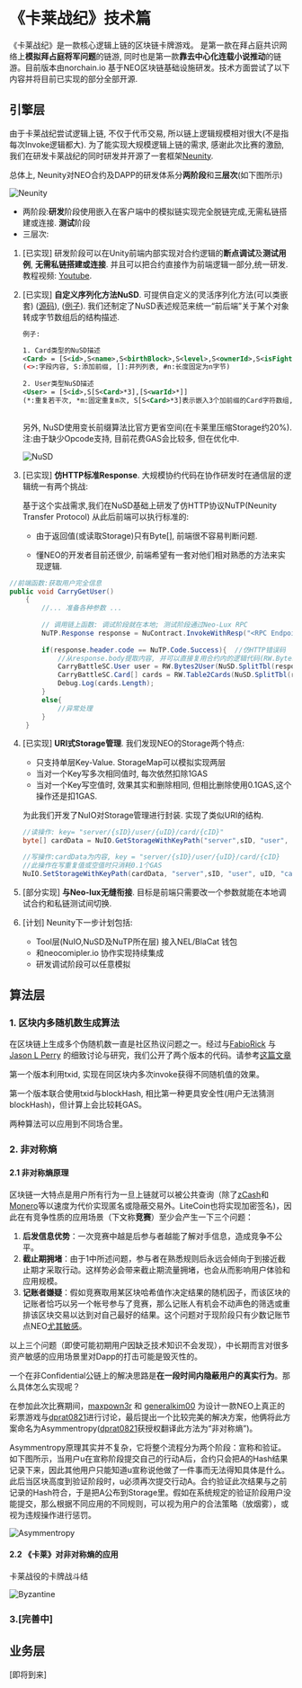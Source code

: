# 《卡莱战纪》技术篇

《卡莱战纪》是一款核心逻辑上链的区块链卡牌游戏。 是第一款在拜占庭共识网络上**模拟拜占庭将军问题**的链游, 同时也是第一款**靠去中心化连载小说推动**的链游。目前版本由norchain.io 基于NEO区块链基础设施研发。技术方面尝试了以下内容并将目前已实现的部分全部开源.



## 引擎层

由于卡莱战纪尝试逻辑上链, 不仅于代币交易, 所以链上逻辑规模相对很大(不是指每次Invoke逻辑都大). 为了能实现大规模逻辑上链的需求, 感谢此次比赛的激励, 我们在研发卡莱战纪的同时研发并开源了一套框架[Neunity](https://github.com/norchain/Neunity).

总体上, Neunity对NEO合约及DAPP的研发体系分**两阶段**和**三层次**(如下图所示)

![Neunity](pics/Neunity.jpg)

- 两阶段:**研发**阶段使用嵌入在客户端中的模拟链实现完全脱链完成,无需私链搭建或连接. **测试**阶段
- 三层次: 

1. [已实现] 研发阶段可以在Unity前端内部实现对合约逻辑的**断点调试**及**测试用例**, **无需私链搭建或连接**. 并且可以把合约直接作为前端逻辑一部分,统一研发.教程视频: [Youtube](https://youtu.be/vTkNzx403p8). 

2. [已实现] **自定义序列化方法NuSD**. 可提供自定义的灵活序列化方法(可以类嵌套) ([源码](https://github.com/norchain/Neunity/blob/master/Neunity/Neunity/Tools/NUSerialization.cs)), ([例子](https://github.com/norchain/Neunity/blob/master/Samples/SampleUnity/SmartContract/SmartContract/Scripts/SmartContract/SmartContract.cs)). 我们还制定了NuSD表述规范来统一“前后端”关于某个对象转成字节数组后的结构描述. 

   ```xml
   例子:
   
   1. Card类型的NuSD描述
   <Card> = [S<id>,S<name>,S<birthBlock>,S<level>,S<ownerId>,S<isFighting#1>]
   (<>:字段内容, S:添加前缀, []:并列列表, #n:长度固定为n字节)
       
   2. User类型NuSD描述
   <User> = [S<id>,S[S<Card>*3],[S<warId>*]]
   (*:重复若干次, *m:固定重复m次, S[S<Card>*3]表示嵌入3个加前缀的Card字符数组,然后再加前缀)
       
   ```

   另外, NuSD使用变长前缀算法比官方更省空间(在卡莱里压缩Storage约20%). 注:由于缺少Opcode支持, 目前花费GAS会比较多, 但在优化中.

   ![NuSD](pics/NuSD.png)

3. [已实现] **仿HTTP标准Response**. 大规模协约代码在协作研发时在通信层的逻辑统一有两个挑战: 

   基于这个实战需求,我们在NuSD基础上研发了仿HTTP协议NuTP(Neunity Transfer Protocol) 从此后前端可以执行标准的: 

   * 由于返回值(或读取Storage)只有Byte[], 前端很不容易判断问题. 

   * 懂NEO的开发者目前还很少, 前端希望有一套对他们相对熟悉的方法来实现逻辑. 

```cs
//前端函数:获取用户完全信息
public void CarryGetUser()
    {
        //... 准备各种参数 ...
    
		// 调用链上函数: 调试阶段就在本地; 测试阶段通过Neo-Lux RPC
        NuTP.Response response = NuContract.InvokeWithResp("<RPC Endpoint>", operation, paras);
		
        if(response.header.code == NuTP.Code.Success){	//仿HTTP错误码
            //从response.body提取内容, 并可以直接复用合约内的逻辑代码(RW.Bytes2User(), RW.Table2Cards()等)
            CarryBattleSC.User user = RW.Bytes2User(NuSD.SplitTbl(response.body,0));
            CarryBattleSC.Card[] cards = RW.Table2Cards(NuSD.SplitTbl(response.body, 1));
            Debug.Log(cards.Length);
        }
        else{
			//异常处理
        }
    }
```



4. [已实现] **URI式Storage管理**. 我们发现NEO的Storage两个特点:

   * 只支持单层Key-Value. StorageMap可以模拟实现两层
   * 当对一个Key写多次相同值时, 每次依然扣除1GAS
   * 当对一个Key写空值时, 效果其实和删除相同, 但相比删除使用0.1GAS,这个操作还是扣1GAS.

   为此我们开发了NuIO对Storage管理进行封装. 实现了类似URI的结构.

   ```cs
   //读操作: key= "server/{sID}/user/{uID}/card/{cID}"
   byte[] cardData = NuIO.GetStorageWithKeyPath("server",sID, "user", uID, "card", cID);
   
   //写操作:cardData为内容, key = "server/{sID}/user/{uID}/card/{cID}
   //此操作在写重复值或空值时只消耗0.1个GAS
   NuIO.SetStorageWithKeyPath(cardData, "server",sID, "user", uID, "card", cID);
   
   
   ```


5. [部分实现] **与Neo-lux无缝衔接**. 目标是前端只需要改一个参数就能在本地调试合约和私链测试间切换.
6. [计划] Neunity下一步计划包括:
   * Tool层(NuIO,NuSD及NuTP所在层) 接入NEL/BlaCat 钱包
   * 和neocomipler.io 协作实现持续集成
   * 研发调试阶段可以任意模拟



## 算法层



### 1. 区块内多随机数生成算法

在区块链上生成多个伪随机数一直是社区热议问题之一。经过与[FabioRick](https://github.com/FabioRick) 与[Jason L Perry](https://medium.com/@ambethia) 的细致讨论与研究，我们公开了两个版本的代码。请参考[这篇文章](https://medium.com/@fabiohcardoso/random-number-at-runtime-neo-smartcontract-60c4e6cb0bb1)

第一个版本利用txid, 实现在同区块内多次invoke获得不同随机值的效果。

第一个版本联合使用txid与blockHash, 相比第一种更具安全性(用户无法猜测blockHash)，但计算上会比较耗GAS。

两种算法可以应用到不同场合里。



### 2. 非对称熵


#### 2.1 非对称熵原理
区块链一大特点是用户所有行为一旦上链就可以被公共查询（除了[zCash](https://z.cash/)和[Monero](http://www.monero.cc/)等以速度为代价实现匿名或隐蔽交易外。LiteCoin也将实现加密签名)，因此在有竞争性质的应用场景（下文称**竞赛**）至少会产生一下三个问题：

1. **后发信息优势**：一次竞赛中越是后参与者越能了解对手信息，造成竞争不公平。
2. **截止期拥堵**：由于1中所述问题，参与者在熟悉规则后永远会倾向于到接近截止期才采取行动。这样势必会带来截止期流量拥堵，也会从而影响用户体验和应用规模。
3. **记账者嫌疑**：假如竞赛取用某区块哈希值作决定结果的随机因子，而该区块的记账者恰巧以另一个帐号参与了竞赛，那么记账人有机会不动声色的筛选或重排该区块交易以达到对自己最好的结果。这个问题对于现阶段只有少数记账节点NEO[尤其敏感](https://github.com/neo-project/neo-plugins/tree/b7bcde5bb7eccad0aeb8dde1832151eee9911334/SimplePolicy)。

以上三个问题（即使可能初期用户因缺乏技术知识不会发现），中长期而言对很多资产敏感的应用场景里对Dapp的打击可能是毁灭性的。

一个在非Confidential公链上的解决思路是**在一段时间内隐蔽用户的真实行为**。那么具体怎么实现呢？

在参加此次比赛期间，[maxpown3r](https://github.com/maxpown3r) 和 [generalkim00](https://github.com/generalkim00) 为设计一款NEO上真正的彩票游戏与[dprat0821](https://github.com/dprat0821)进行讨论，最后提出一个比较完美的解决方案，他俩将此方案命名为Asymmentropy([dprat0821](https://github.com/dprat0821)获授权翻译此方法为“非对称熵”)。

Asymmentropy原理其实并不复杂，它将整个流程分为两个阶段：宣称和验证。如下图所示，当用户u在宣称阶段提交自己的行动A后，合约只会把A的Hash结果记录下来，因此其他用户只能知道u宣称说他做了一件事而无法得知具体是什么。 此后当区块高度到验证阶段时，u必须再次提交行动A。合约验证此次结果与之前记录的Hash符合，于是把A公布到Storage里。假如在系统规定的验证阶段用户没能提交，那么根据不同应用的不同规则，可以视为用户的合法策略（放烟雾），或视为违规操作进行惩罚。

![Asymmentropy](pics/Asymmentropy.jpg)



#### 2.2 《卡莱》对非对称熵的应用

卡莱战役的卡牌战斗结

![Byzantine](pics/Byzantine.jpg)

### 3.[完善中]





## 业务层

[即将到来]
